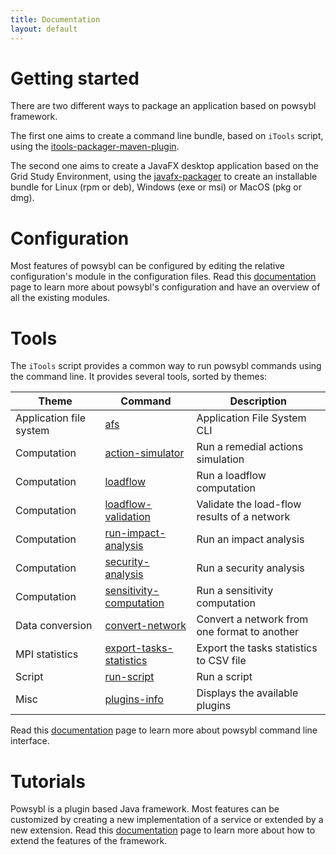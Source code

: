 ```yaml
---
title: Documentation
layout: default
---
```


# Getting started
There are two different ways to package an application based on powsybl framework.

The first one aims to create a command line bundle, based on `iTools` script, using the [itools-packager-maven-plugin](installation/itools-packager.md).

The second one aims to create a JavaFX desktop application based on the Grid Study Environment, using the
[javafx-packager](installation/javafx-packager.md) to create an installable bundle for Linux (rpm or deb), Windows (exe
or msi) or MacOS (pkg or dmg).

# Configuration
Most features of powsybl can be configured by editing the relative configuration's module in the configuration files.
Read this [documentation](configuration/modules/index.md) page to learn more about powsybl's configuration and have an
overview of all the existing modules.

# Tools
The `iTools` script provides a common way to run powsybl commands using the command line. It provides several tools,
sorted by themes:

| Theme | Command | Description |
| ----- | ------- | ----------- |
| Application file system | [afs](tools/afs.md) | Application File System CLI |
| Computation | [action-simulator](tools/action-simulator.md) | Run a remedial actions simulation |
| Computation | [loadflow](tools/loadflow.md) | Run a loadflow computation |
| Computation | [loadflow-validation](tools/loadflow-validation.md) | Validate the load-flow results of a network |
| Computation | [run-impact-analysis](tools/run-impact-analysis.md) | Run an impact analysis |
| Computation | [security-analysis](tools/security-analysis.md) | Run a security analysis |
| Computation | [sensitivity-computation]() | Run a sensitivity computation |
| Data conversion | [convert-network](tools/convert-network.md) | Convert a network from one format to another |
| MPI statistics | [export-tasks-statistics]() | Export the tasks statistics to CSV file |
| Script | [run-script](tools/run-script.md) | Run a script |
| Misc | [plugins-info](tools/plugins-info.md) | Displays the available plugins |

Read this [documentation](tools/index.md) page to learn more about powsybl command line interface.

# Tutorials
Powsybl is a plugin based Java framework. Most features can be customized by creating a new implementation of a service
or extended by a new extension. Read this [documentation](tutorials/index.md) page to learn more about how to extend the
features of the framework.
